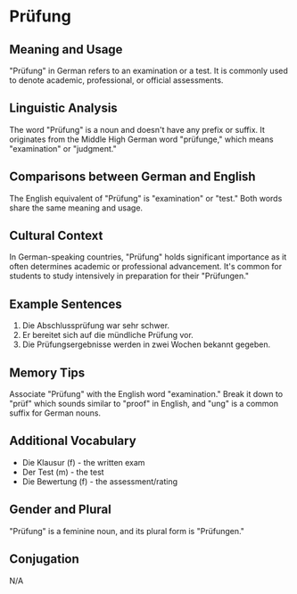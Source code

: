 # Prüfung
## Meaning and Usage
"Prüfung" in German refers to an examination or a test. It is commonly used to denote academic, professional, or official assessments.

## Linguistic Analysis
The word "Prüfung" is a noun and doesn't have any prefix or suffix. It originates from the Middle High German word "prüfunge," which means "examination" or "judgment."

## Comparisons between German and English
The English equivalent of "Prüfung" is "examination" or "test." Both words share the same meaning and usage.

## Cultural Context
In German-speaking countries, "Prüfung" holds significant importance as it often determines academic or professional advancement. It's common for students to study intensively in preparation for their "Prüfungen."

## Example Sentences
1. Die Abschlussprüfung war sehr schwer.
2. Er bereitet sich auf die mündliche Prüfung vor.
3. Die Prüfungsergebnisse werden in zwei Wochen bekannt gegeben.

## Memory Tips
Associate "Prüfung" with the English word "examination." Break it down to "prüf" which sounds similar to "proof" in English, and "ung" is a common suffix for German nouns.

## Additional Vocabulary
- Die Klausur (f) - the written exam
- Der Test (m) - the test
- Die Bewertung (f) - the assessment/rating

## Gender and Plural
"Prüfung" is a feminine noun, and its plural form is "Prüfungen."

## Conjugation
N/A
